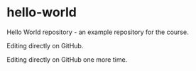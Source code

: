 # hello-world
Hello World repository - an example repository for the course.

Editing directly on GitHub.

Editing directly on GitHub one more time.
